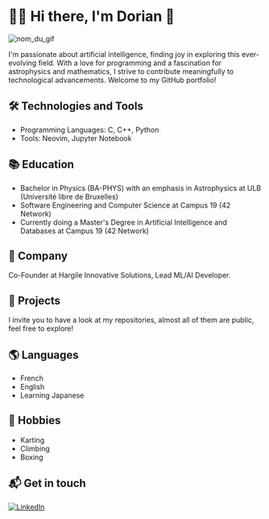 # 👋🏻 Hi there, I'm Dorian 🚀

![nom_du_gif](interstellar.gif)

I'm passionate about artificial intelligence, finding joy in exploring this ever-evolving field. With a love for programming and a fascination for astrophysics and mathematics, I strive to contribute meaningfully to technological advancements. Welcome to my GitHub portfolio!

## 🛠️ Technologies and Tools

- Programming Languages: C, C++, Python
- Tools: Neovim, Jupyter Notebook

## 📚 Education

- Bachelor in Physics (BA-PHYS) with an emphasis in Astrophysics at ULB (Université libre de Bruxelles)
- Software Engineering and Computer Science at Campus 19 (42 Network)
- Currently doing a Master's Degree in Artificial Intelligence and Databases at Campus 19 (42 Network)

## 🏢 Company

Co-Founder at Hargile Innovative Solutions, Lead ML/AI Developer.

## 📂 Projects

I invite you to have a look at my repositories, almost all of them are public, feel free to explore!

## 🌎 Languages

- French
- English
- Learning Japanese

## 🎯 Hobbies

- Karting
- Climbing
- Boxing

## 📬 Get in touch

[![LinkedIn](https://img.shields.io/badge/linkedin-%230077B5.svg?style=for-the-badge&logo=linkedin&logoColor=white&link=https://www.linkedin.com/in/dorian-duraku/)](https://www.linkedin.com/in/dorian-duraku/)

